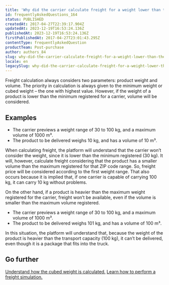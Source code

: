 ```yaml
---
title: 'Why did the carrier calculate freight for a weight lower than the minimum set?'
id: frequentlyAskedQuestions_164
status: PUBLISHED
createdAt: 2017-04-27T22:39:17.904Z
updatedAt: 2023-12-19T16:53:24.136Z
publishedAt: 2023-12-19T16:53:24.136Z
firstPublishedAt: 2017-04-27T23:01:43.295Z
contentType: frequentlyAskedQuestion
productTeam: Post-purchase
author: authors_84
slug: why-did-the-carrier-calculate-freight-for-a-weight-lower-than-the-minimum-set
locale: en
legacySlug: why-did-the-carrier-calculate-freight-for-a-weight-lower-than-the-minimum-set
---
```


Freight calculation always considers two parameters: product weight and volume. The priority in calculation is always given to the minimum weight or cubed weight &#8211; the one with highest value. However, if the weight of a product is lower than the minimum registered for a carrier, volume will be considered.

## Examples

- The carrier previews a weight range of 30 to 100 kg, and a maximum volume of 1000 m³.
- The product to be delivered weighs 10 kg, and has a volume of 10 m³.

When calculating freight, the platform will understand that the carrier won&#8217;t consider the weight, since it is lower than the minimum registered (30 kg). It will, however, calculate freight considering that the product has a smaller volume than the maximum registered for that ZIP code range. So, freight price will be considered according to the first weight range. That also occurs because it is implied that, if one carrier is capable of carrying 100 kg, it can carry 10 kg without problems.

On the other hand, if a product is heavier than the maximum weight registered for the carrier, freight won&#8217;t be available, even if the volume is smaller than the maximum volume registered.

- The carrier previews a weight range of 30 to 100 kg, and a maximum volume of 1000 m³.
- The product to be delivered weighs 101 kg, and has a volume of 100 m³.

In this situation, the platform will understand that, because the weight of the product is heavier than the transport capacity (100 kg), it can&#8217;t be delivered, even though it is a package that fits into the truck.

## Go further

[Understand how the cubed weight is calculated.](/en/tutorial/understanding-the-cubic-weight-factor/)
[Learn how to perform a freight simulation.](/en/tutorial/freight-simulation/)
